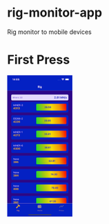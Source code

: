 # rig-monitor-app
Rig monitor to mobile devices

# First Press

[<img src="https://github.com/clicaqui/rig-monitor-app/blob/master/Simulator%20Screen%20Shot%20-%20iPhone%2013%20-%202023-05-12%20at%2014.05.40.png" width="30%" height="50%">](https://youtu.be/uxhjgQUnHrk)
